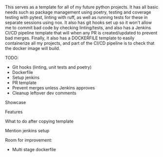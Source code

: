 This serves as a template for all of my future python projects. It has all basic needs such as package management using poetry, testing and coverage testing with pytest, linting with ruff, as well as running tests for these in separate sessions using nox. It also has git hooks set up so it won't allow me to commit bad code by checking linting/tests, and also has a Jenkins CI/CD pipeline template that will when any PR is created/updated to prevent bad merges. Finally, it also has a DOCKERFILE template to easily containerize all my projects, and part of the CI/CD pipeline is to check that the docker image will build.

TODO:
- Git hooks (linting, unit tests and poetry)
- Dockerfile
- Setup jenkins
- PR template
- Prevent merges unless Jenkins approves
- Cleanup leftover dev comments

Showcase

Features

What to do after copying template

Mention jenkins setup

Room for improvement:
- Multi stage dockerfile
